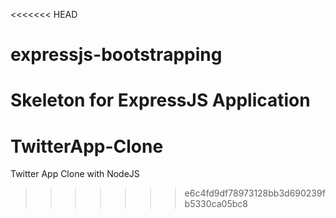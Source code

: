 <<<<<<< HEAD
# expressjs-bootstrapping
Skeleton for ExpressJS Application  
=======
# TwitterApp-Clone
Twitter App Clone with NodeJS
>>>>>>> e6c4fd9df78973128bb3d690239fb5330ca05bc8
